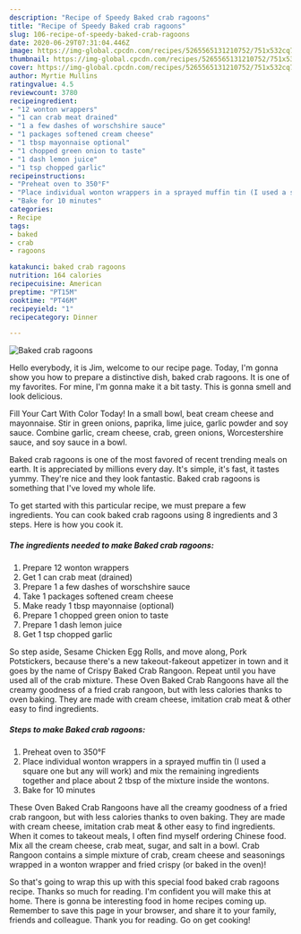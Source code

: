 ```yaml
---
description: "Recipe of Speedy Baked crab ragoons"
title: "Recipe of Speedy Baked crab ragoons"
slug: 106-recipe-of-speedy-baked-crab-ragoons
date: 2020-06-29T07:31:04.446Z
image: https://img-global.cpcdn.com/recipes/5265565131210752/751x532cq70/baked-crab-ragoons-recipe-main-photo.jpg
thumbnail: https://img-global.cpcdn.com/recipes/5265565131210752/751x532cq70/baked-crab-ragoons-recipe-main-photo.jpg
cover: https://img-global.cpcdn.com/recipes/5265565131210752/751x532cq70/baked-crab-ragoons-recipe-main-photo.jpg
author: Myrtie Mullins
ratingvalue: 4.5
reviewcount: 3780
recipeingredient:
- "12 wonton wrappers"
- "1 can crab meat drained"
- "1 a few dashes of worschshire sauce"
- "1 packages softened cream cheese"
- "1 tbsp mayonnaise optional"
- "1 chopped green onion to taste"
- "1 dash lemon juice"
- "1 tsp chopped garlic"
recipeinstructions:
- "Preheat oven to 350°F"
- "Place individual wonton wrappers in a sprayed muffin tin (I used a square one but any will work) and mix the remaining ingredients together and place about 2 tbsp of the mixture inside the wontons."
- "Bake for 10 minutes"
categories:
- Recipe
tags:
- baked
- crab
- ragoons

katakunci: baked crab ragoons 
nutrition: 164 calories
recipecuisine: American
preptime: "PT15M"
cooktime: "PT46M"
recipeyield: "1"
recipecategory: Dinner

---
```



![Baked crab ragoons](https://img-global.cpcdn.com/recipes/5265565131210752/751x532cq70/baked-crab-ragoons-recipe-main-photo.jpg)

Hello everybody, it is Jim, welcome to our recipe page. Today, I'm gonna show you how to prepare a distinctive dish, baked crab ragoons. It is one of my favorites. For mine, I'm gonna make it a bit tasty. This is gonna smell and look delicious.

Fill Your Cart With Color Today! In a small bowl, beat cream cheese and mayonnaise. Stir in green onions, paprika, lime juice, garlic powder and soy sauce. Combine garlic, cream cheese, crab, green onions, Worcestershire sauce, and soy sauce in a bowl.

Baked crab ragoons is one of the most favored of recent trending meals on earth. It is appreciated by millions every day. It's simple, it's fast, it tastes yummy. They're nice and they look fantastic. Baked crab ragoons is something that I've loved my whole life.


To get started with this particular recipe, we must prepare a few ingredients. You can cook baked crab ragoons using 8 ingredients and 3 steps. Here is how you cook it.

<!--inarticleads1-->

##### The ingredients needed to make Baked crab ragoons:

1. Prepare 12 wonton wrappers
1. Get 1 can crab meat (drained)
1. Prepare 1 a few dashes of worschshire sauce
1. Take 1 packages softened cream cheese
1. Make ready 1 tbsp mayonnaise (optional)
1. Prepare 1 chopped green onion to taste
1. Prepare 1 dash lemon juice
1. Get 1 tsp chopped garlic


So step aside, Sesame Chicken Egg Rolls, and move along, Pork Potstickers, because there&#39;s a new takeout-fakeout appetizer in town and it goes by the name of Crispy Baked Crab Rangoon. Repeat until you have used all of the crab mixture. These Oven Baked Crab Rangoons have all the creamy goodness of a fried crab rangoon, but with less calories thanks to oven baking. They are made with cream cheese, imitation crab meat &amp; other easy to find ingredients. 

<!--inarticleads2-->

##### Steps to make Baked crab ragoons:

1. Preheat oven to 350°F
1. Place individual wonton wrappers in a sprayed muffin tin (I used a square one but any will work) and mix the remaining ingredients together and place about 2 tbsp of the mixture inside the wontons.
1. Bake for 10 minutes


These Oven Baked Crab Rangoons have all the creamy goodness of a fried crab rangoon, but with less calories thanks to oven baking. They are made with cream cheese, imitation crab meat &amp; other easy to find ingredients. When it comes to takeout meals, I often find myself ordering Chinese food. Mix all the cream cheese, crab meat, sugar, and salt in a bowl. Crab Rangoon contains a simple mixture of crab, cream cheese and seasonings wrapped in a wonton wrapper and fried crispy (or baked in the oven)! 

So that's going to wrap this up with this special food baked crab ragoons recipe. Thanks so much for reading. I'm confident you will make this at home. There is gonna be interesting food in home recipes coming up. Remember to save this page in your browser, and share it to your family, friends and colleague. Thank you for reading. Go on get cooking!
